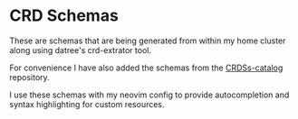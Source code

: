 # CRD Schemas

These are schemas that are being generated from within my home cluster along using datree's crd-extrator tool.

For convenience I have also added the schemas from the [CRDSs-catalog](https://github.com/datreeio/CRDs-catalog) repository.

I use these schemas with my neovim config to provide autocompletion and syntax highlighting for custom resources.
